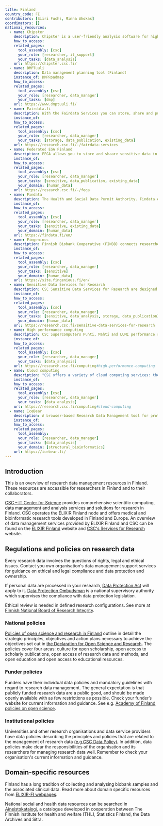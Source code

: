 ```yaml
---
title: Finland
country_code: FI
contributors: [Siiri Fuchs, Minna Ahokas]
coordinators: []
national_resources:
  - name: Chipster
    description: Chipster is a user-friendly analysis software for high-throughput data such as RNA-seq and single cell RNA-seq. It contains analysis tools and a large reference genome collection.
    how_to_access: 
    related_pages:
      tool_assembly: [csc]
      your_role: [researcher, it_support]
      your_tasks: [data_analysis]
    url: https://chipster.csc.fi/
  - name: DMPTuuli
    description: Data management planning tool (Finland)
    instance_of: DMPRoadmap
    how_to_access: 
    related_pages:
      tool_assembly: [csc]
      your_role: [researcher, data_manager]
      your_tasks: [dmp]
    url: https://www.dmptuuli.fi/
  - name: Fairdata.fi
    description: With the Fairdata Services you can store, share and publish your research data with easy-to-use web tools.
    instance_of: 
    how_to_access: 
    related_pages:
      tool_assembly: [csc]
      your_role: [researcher, data_manager]
      your_tasks: [storage, data_publication, existing_data]
    url: https://research.csc.fi/-/fairdata-services
  - name: Federated EGA Finland
    description: FEGA allows you to store and shaare sensitive data in Finland in a way that fulfils all the requirements of the General Data Protection Regulation (GDPR). 
    instance_of: 
    how_to_access: 
    related_pages:
      tool_assembly: [csc]
      your_role: [researcher, data_manager]
      your_tasks: [sensitive, data_publication, existing_data]
      your_domain: [human_data]
    url: https://research.csc.fi/-/fega
  - name: Findata
    description: The Health and Social Data Permit Authority. Findata offers services and enables secure and efficient utilisation of data materials containing health and social data.
    instance_of: 
    how_to_access: 
    related_pages:
      tool_assembly: [csc]
      your_role: [researcher, data_manager]
      your_tasks: [sensitive, existing_data]
      your_domain: [human_data]
    url: https://findata.fi/en/
  - name: Fingenious
    description: Finnish Biobank Cooperative (FINBB) connects researchers to Finnish biomedical research. Via Fingenious® services the researcher can connect to all Finnish public bio banks.
    instance_of: 
    how_to_access: 
    related_pages:
      tool_assembly: [csc]
      your_role: [researcher, data_manager]
      your_tasks: [sensitive]
      your_domain: [human_data]
    url: https://site.fingenious.fi/en/
  - name: Sensitive Data Services for Research
    description: CSC Sensitive Data Services for Research are designed to support secure sensitive data management through web-user interfaces accessible from the user's own computer
    instance_of: 
    how_to_access: 
    related_pages:
      tool_assembly: [csc]
      your_role: [researcher, data_manager]
      your_tasks: [sensitive, data_analysis, storage, data_publication]
      your_domain: [human_data]
    url: https://research.csc.fi/sensitive-data-services-for-research
  - name: High performance computing
    description: CSC Supercomputers Puhti, Mahti and LUMI performance ranges from medium scale simulations to one of the most competitive supercomputers in the world.
    instance_of: 
    how_to_access: 
    related_pages:
      tool_assembly: [csc]
      your_role: [researcher, data_manager]
      your_tasks: [data_analysis]
    url: https://research.csc.fi/computing#high-performance-computing
  - name: Cloud computing
    description: "CSC offers a variety of cloud computing services: the Pouta IaaS services and the Rahti container cloud service."
    instance_of: 
    how_to_access: 
    related_pages:
      tool_assembly: [csc]
      your_role: [researcher, data_manager]
      your_tasks: [data_analysis]
    url: https://research.csc.fi/computing#cloud-computing 
  - name: IceBear
    description: A browser-based Research Data Management tool for protein cyrstallization that offers flexible crystal fishing workbench, no-typing submission for crystal shipment, and linking crystals and datasets including PDB depositions. 
    instance_of: 
    how_to_access: 
    related_pages:
      tool_assembly:
      your_role: [researcher, data_manager]
      your_tasks: [data_analysis]
      your_domain: [structural_bioinformatics]
    url: https://icebear.fi/
---
```


## Introduction 

This is an overview of research data management resources in Finland. These resources are accessible for researchers in Finland and to their collaborators.

[CSC – IT Center for Science](https://research.csc.fi/home) provides comprehensive scientific computing, data management and analysis services and solutions for research in Finland. CSC operates the ELIXIR Finland node and offers medical and bioinformatic research tools developed in Finland and Europe. An overview of data management services provided by ELIXIR Finland and CSC can be found on the [ELIXIR Finland](https://www.elixir-finland.org/en/frontpage/) website and [CSC's Services for Research](https://research.csc.fi/home) website.

## Regulations and policies on research data

Every research data involves the questions of rights, legal and ethical issues. Contact you own organisation's data management support services for guidance on ethical and legal compliance and data protection and ownership. 

If personal data are processed in your research, [Data Protection Act](https://www.finlex.fi/en/laki/kaannokset/2018/20181050) will apply to it. [Data Protection Ombudsman](https://tietosuoja.fi/en/home) is a national supervisory authority which supervises the compliance with data protection legislation. 

Ethical review is needed in defined research configurations. See more at [Finnish National Board of Research Integrity](https://tenk.fi/en/ethical-review/ethical-review-finland).

### National policies
[Policies of open science and research in Finland](https://avointiede.fi/en/policies/policies-open-science-and-research-finland) outline in detail the strategic principles, objectives and action plans necessary to achieve the objectives set out in [the Declaration for Open Science and Research](https://avointiede.fi/en/policies/declaration-open-science-and-research-2020-2025). The policies cover four areas: culture for open scholarship, open access to scholarly publications, open access of research data and methods, and open education and open access to educational resources. 

### Funder policies 
Funders have their individual data policies and mandatory guidelines with regard to research data management. The general expectation is that publicly funded research data are a public good, and should be made openly available with as few restrictions as possible. Check your funder’s website for current information and guidance. See e.g. [Academy of Finland policies on open science](https://www.aka.fi/en/research-funding/responsible-science/open-science/academy-policies-on-open-science/).

### Institutional policies
Universities and other research organisations and data service providers have data policies describing the principles and policies that are related to the management of research data [(e.g CSC Data Policy)](https://www.csc.fi/en/data-policy). In addition, data policies make clear the responsibilities of the organisation and its researchers for managing research data well. Remember to check your organisation's current information and guidance.

## Domain-specific resources

Finland has a long tradition of collecting and analysing biobank samples and the associated clinical data. Read more about domain specific resources from [ELIXIR-FI webpages](https://www.elixir-finland.org/en/data-resources/).

National social and health data resources can be searched in [Aineistokatalogi](https://aineistokatalogi.fi/catalog/studies), a catalogue developed in cooperation between The Finnish institute for health and welfare (THL), Statistics Finland, the Data Archives and Sitra.
